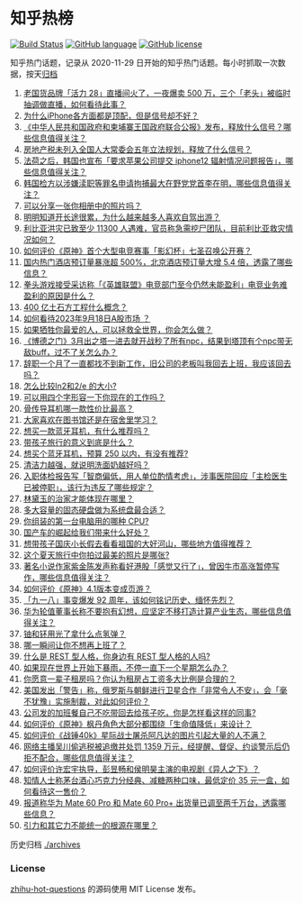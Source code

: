 # 知乎热榜
[![Build Status](https://github.com/ToWeLong/zhihu-hot-questions/workflows/CI/badge.svg)](https://github.com/ToWeLong/zhihu-hot-questions/actions)
[![GitHub language](https://img.shields.io/badge/language-golang-orange.svg)](https://golang.org/)
[![GitHub license](https://img.shields.io/github/license/ToWeLong/zhihu-hot-questions)](https://github.com/ToWeLong/zhihu-hot-questions/blob/main/LICENSE)

知乎热门话题，记录从 2020-11-29 日开始的知乎热门话题。每小时抓取一次数据，按天[归档](./archives)

<!-- BEGIN -->

1. [老国货品牌「活力 28」直播间火了，一夜爆卖 500 万，三个「老头」被临时抽调做直播，如何看待此事？](https://www.zhihu.com/question/622471397)
1. [为什么iPhone各方面都是顶配，但是信号却不好？](https://www.zhihu.com/question/620251417)
1. [《中华人民共和国政府和柬埔寨王国政府联合公报》发布，释放什么信号？哪些信息值得关注？](https://www.zhihu.com/question/622354058)
1. [房地产税未列入全国人大常委会五年立法规划，释放了什么信号？](https://www.zhihu.com/question/622547306)
1. [法荷之后，韩国也宣布「要求苹果公司提交 iphone12 辐射情况问题报告」，哪些信息值得关注？](https://www.zhihu.com/question/622469735)
1. [韩国检方以涉嫌渎职等罪名申请拘捕最大在野党党首李在明，哪些信息值得关注？](https://www.zhihu.com/question/622547313)
1. [可以分享一张你相册中的照片吗？](https://www.zhihu.com/question/617746009)
1. [明明知道开长途很累，为什么越来越多人喜欢自驾出游？](https://www.zhihu.com/question/617538016)
1. [利比亚洪灾已致至少 11300 人遇难，官员称急需挖尸团队，目前利比亚救灾情况如何？](https://www.zhihu.com/question/622165072)
1. [如何评价《原神》首个大型电竞赛事「影幻杯」七圣召唤公开赛？](https://www.zhihu.com/question/621826105)
1. [国内热门酒店预订量暴涨超 500%，北京酒店预订量大增 5.4 倍，透露了哪些信息？](https://www.zhihu.com/question/622461157)
1. [拳头游戏接受采访称「《英雄联盟》电竞部门至今仍然未能盈利」电竞业务难盈利的原因是什么？](https://www.zhihu.com/question/622006647)
1. [400 亿土石方工程什么概念？](https://www.zhihu.com/question/621679451)
1. [如何看待2023年9月18日A股市场 ？](https://www.zhihu.com/question/621972760)
1. [如果牺牲你最爱的人，可以拯救全世界，你会怎么做？](https://www.zhihu.com/question/622287596)
1. [《博德之门》3月出之塔一进去就开战秒了所有npc，结果到塔顶有个npc带无敌buff，过不了关怎么办？](https://www.zhihu.com/question/622172007)
1. [辞职一个月了一直都找不到新工作，旧公司的老板叫我回去上班，我应该回去吗？](https://www.zhihu.com/question/621804026)
1. [怎么比较ln2和2/e 的大小?](https://www.zhihu.com/question/424951230)
1. [可以用四个字形容一下你现在的工作吗？](https://www.zhihu.com/question/621070374)
1. [骨传导耳机哪一款性价比最高？](https://www.zhihu.com/question/403479312)
1. [大家喜欢在图书馆还是在宿舍里学习？](https://www.zhihu.com/question/620642800)
1. [想买一款蓝牙耳机，有什么推荐吗？](https://www.zhihu.com/question/613563654)
1. [带孩子旅行的意义到底是什么？](https://www.zhihu.com/question/620149292)
1. [想买个蓝牙耳机，预算 250 以内，有没有推荐?](https://www.zhihu.com/question/611887231)
1. [清洁力越强，就说明洗面奶越好吗？](https://www.zhihu.com/question/620424498)
1. [入职体检报告写「智商偏低，用人单位酌情考虑」，涉事医院回应「主检医生已被停职」，该行为违反了哪些规定？](https://www.zhihu.com/question/621862811)
1. [林黛玉的治家才能体现在哪里？](https://www.zhihu.com/question/44600448)
1. [多大容量的固态硬盘做为系统盘最合适？](https://www.zhihu.com/question/620639307)
1. [你组装的第一台电脑用的哪种 CPU?](https://www.zhihu.com/question/621797696)
1. [国产车的崛起给我们带来什么好处？](https://www.zhihu.com/question/620117759)
1. [想带孩子国庆小长假去看看祖国的大好河山，哪些地方值得推荐？](https://www.zhihu.com/question/617039911)
1. [这个夏天旅行中你拍过最美的照片是哪张?](https://www.zhihu.com/question/617815301)
1. [著名小说作家紫金陈发声称看好港股「感觉又行了」，曾因牛市高涨暂停写作，哪些信息值得关注？](https://www.zhihu.com/question/622469699)
1. [如何评价《原神》4.1版本变成页游？](https://www.zhihu.com/question/622330630)
1. [「九一八」事变爆发 92 周年，该如何铭记历史、缅怀先烈？](https://www.zhihu.com/question/622539123)
1. [华为轮值董事长称不要抱有幻想，应坚定不移打造计算产业生态，哪些信息值得关注？](https://www.zhihu.com/question/622476180)
1. [铀和钚用光了拿什么点氢弹？](https://www.zhihu.com/question/614972746)
1. [哪一瞬间让你不想再上班了？](https://www.zhihu.com/question/622451878)
1. [什么是 REST 型人格，你身边有 REST 型人格的人吗?](https://www.zhihu.com/question/621657625)
1. [如果现在世界上开始下暴雨，不停一直下一个星期怎么办？](https://www.zhihu.com/question/396738191)
1. [你愿意一辈子租房吗？你认为租房占工资多大比例是合理的？](https://www.zhihu.com/question/621466916)
1. [美国发出「警告」称，俄罗斯与朝鲜进行卫星合作「非常令人不安」，会「毫不犹豫」实施制裁，对此如何评价？](https://www.zhihu.com/question/622003043)
1. [公司发的加班餐自己不吃带回去给孩子吃，你是怎样看这样的同事?](https://www.zhihu.com/question/621933367)
1. [如何评价《原神》枫丹角色大部分都围绕「生命值降低」来设计？](https://www.zhihu.com/question/622299643)
1. [如何评价《战锤40k》星际战士屠杀阿凡达的图片引起大量的人不满？](https://www.zhihu.com/question/622467889)
1. [网络主播吴川偷逃税被追缴并处罚 1359 万元，经提醒、督促、约谈警示后仍拒不配合，哪些信息值得关注？](https://www.zhihu.com/question/622390775)
1. [如何评价许宏宇执导，彭昱畅和侯明昊主演的电视剧《异人之下》？](https://www.zhihu.com/question/615568542)
1. [知情人士称茅台酒心巧克力分经典、减糖两种口味，最低定价 35 元一盒，如何看待这一售价？](https://www.zhihu.com/question/622016837)
1. [报道称华为 Mate 60 Pro 和 Mate 60 Pro+ 出货量已调至两千万台，透露哪些信息？](https://www.zhihu.com/question/622026607)
1. [引力和其它力不能统一的根源在哪里？](https://www.zhihu.com/question/343532094)

<!-- END -->

历史归档 [./archives](./archives)


### License
[zhihu-hot-questions](https://github.com/towelong/zhihu-hot-questions) 的源码使用 MIT License 发布。